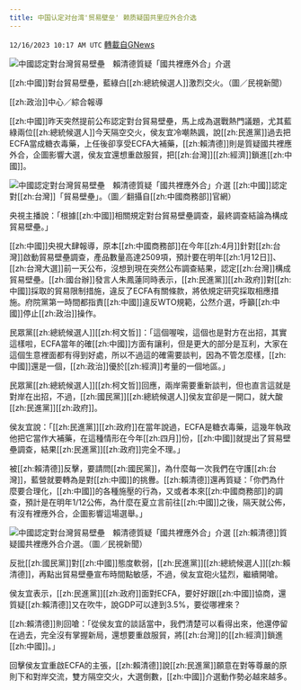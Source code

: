 ```yaml
---
title: 中国认定对台湾'贸易壁垒' 赖质疑国共里应外合介选
---
```

`12/16/2023 10:17 AM UTC` [轉載自GNews](https://gnews.org/articles/2117061)

![中國認定對台灣貿易壁壘　賴清德質疑「國共裡應外合」介選](https://cdn.ftvnews.com.tw/manasystem/FileData/News/7ee0ae5b-bfee-46cc-9d4e-936efe8d0a56.jpg "中國認定對台灣貿易壁壘　賴清德質疑「國共裡應外合」介選")

[[zh:中國]]對台貿易壁壘，藍綠白[[zh:總統候選人]]激烈交火。（圖／民視新聞）

[[zh:政治]]中心／綜合報導

[[zh:中國]]昨天突然提前公布認定對台貿易壁壘，馬上成為選戰熱門議題，尤其藍綠兩位[[zh:總統候選人]]今天隔空交火，侯友宜冷嘲熱諷，說[[zh:民進黨]]過去把ECFA當成糖衣毒藥，上任後卻享受ECFA大補藥，[[zh:賴清德]]則是質疑國共裡應外合，企圖影響大選，侯友宜還想重啟服貿，把[[zh:台灣]][[zh:經濟]]鎖進[[zh:中國]]。

![中國認定對台灣貿易壁壘　賴清德質疑「國共裡應外合」介選](https://cdn.ftvnews.com.tw/summernotefiles/News/b073fe9f-deea-48ba-bcd2-c3a6321ef3fa.jpg "中國認定對台灣貿易壁壘　賴清德質疑「國共裡應外合」介選") [[zh:中國]]認定對[[zh:台灣]]「貿易壁壘」。（圖／翻攝自[[zh:中國商務部]]官網）

央視主播說：「根據[[zh:中國]]相關規定對台貿易壁壘調查，最終調查結論為構成貿易壁壘。」

[[zh:中國]]央視大肆報導，原本[[zh:中國商務部]]在今年[[zh:4月]]針對[[zh:台灣]]啟動貿易壁壘調查，產品數量高達2509項，預計要在明年[[zh:1月12日]]、[[zh:台灣大選]]前一天公布，沒想到現在突然公布調查結果，認定[[zh:台灣]]構成貿易壁壘。[[zh:國台辦]]發言人朱鳳蓮同時表示，[[zh:民進黨]][[zh:政府]]對[[zh:中國]]採取的貿易限制措施，違反了ECFA有關條款，將依規定研究採取相應措施。府院黨第一時間都指責[[zh:中國]]違反WTO規範，公然介選，呼籲[[zh:中國]]停止[[zh:政治]]操作。

民眾黨[[zh:總統候選人]][[zh:柯文哲]]：「這個喔唉，這個也是對方在出招，其實這樣啦，ECFA當年的確[[zh:中國]]方面有讓利，但是更大的部分是互利，大家在這個生意裡面都有得到好處，所以不過這的確需要談判，因為不管怎麼樣，[[zh:中國]]還是一個，[[zh:政治]]優於[[zh:經濟]]考量的一個地區。」

民眾黨[[zh:總統候選人]][[zh:柯文哲]]回應，兩岸需要重新談判，但也直言這就是對岸在出招，不過，[[zh:國民黨]][[zh:總統候選人]]侯友宜卻是一開口，就大酸[[zh:民進黨]][[zh:政府]]。

侯友宜說：「[[zh:民進黨]][[zh:政府]]在當年說過，ECFA是糖衣毒藥，這幾年執政他把它當作大補藥，在這種情形在今年[[zh:四月]]份，[[zh:中國]]就提出了貿易壁壘調查，結果[[zh:民進黨]][[zh:政府]]完全不理。」

被[[zh:賴清德]]反擊，要請問[[zh:國民黨]]，為什麼每一次我們在守護[[zh:台灣]]，藍營就要轉為是對[[zh:中國]]的挑釁。[[zh:賴清德]]還再質疑：「你們為什麼要合理化，[[zh:中國]]的各種施壓的行為，又或者本來[[zh:中國商務部]]的調查，預計是在明年1/12公佈，為什麼在夏立言前往[[zh:中國]]之後，隔天就公佈，有沒有裡應外合，企圖影響這場選舉。」

![中國認定對台灣貿易壁壘　賴清德質疑「國共裡應外合」介選](https://cdn.ftvnews.com.tw/summernotefiles/News/f0a00cb5-575d-4547-8a76-d5ac8a1f7cb6.jpg "中國認定對台灣貿易壁壘　賴清德質疑「國共裡應外合」介選") [[zh:賴清德]]質疑國共裡應外合介選。（圖／民視新聞）

反批[[zh:國民黨]]對[[zh:中國]]態度軟弱，[[zh:民進黨]][[zh:總統候選人]][[zh:賴清德]]，再點出貿易壁壘宣布時間點敏感，不過，侯友宜砲火猛烈，繼續開嗆。

侯友宜表示，[[zh:民進黨]][[zh:政府]]面對ECFA，要好好跟[[zh:中國]]協商，還質疑[[zh:賴清德]]又在吹牛，說GDP可以達到3.5%，要從哪裡來？

[[zh:賴清德]]則回嗆：「從侯友宜的談話當中，我們清楚可以看得出來，他還停留在過去，完全沒有掌握新局，還想要重啟服貿，將[[zh:台灣]]的[[zh:經濟]]鎖進[[zh:中國]]。」

回擊侯友宜重啟ECFA的主張，[[zh:賴清德]]說[[zh:民進黨]]願意在對等尊嚴的原則下和對岸交流，雙方隔空交火，大選倒數，[[zh:中國]]介選動作勢必越來越多。
